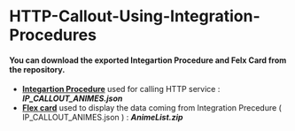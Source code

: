 # HTTP-Callout-Using-Integration-Procedures
<h4>You can download the exported Integartion Procedure and Felx Card from the repository.</h4>
<ul>
  <li><strong><ins>Integartion Procedure</ins></strong> used for calling HTTP service : <strong> <em> IP_CALLOUT_ANIMES.json </em> </strong> <br/></li>
  <li><strong><ins>Flex card</ins></strong> used to display the data coming from Integration Precedure ( IP_CALLOUT_ANIMES.json ) : <strong> <em> AnimeList.zip </em> </strong></li>
</ul>
